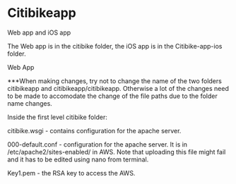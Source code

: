 # Citibikeapp
Web app and iOS app

The Web app is in the citibike folder, the iOS app is in the Citibike-app-ios folder.

Web App

***When making changes, try not to change the name of the two folders citibikeapp and citibikeapp/citibikeapp. Otherwise a lot of the changes need to be made to accomodate the change of the file paths due to the folder name changes. 

Inside the first level citibike folder: 

citibike.wsgi  - contains configuration for the apache server. 

000-default.conf - configuration for the apache server. It is in /etc/apache2/sites-enabled/ in AWS. Note that uploading this file might fail and it has to be edited using nano from terminal. 

Key1.pem  - the RSA key to access the AWS. 

